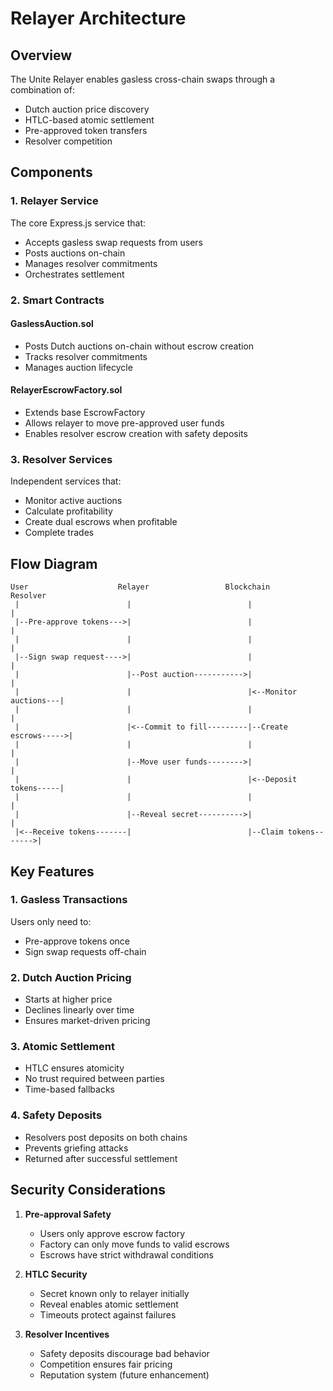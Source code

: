 # Relayer Architecture

## Overview

The Unite Relayer enables gasless cross-chain swaps through a combination of:
- Dutch auction price discovery
- HTLC-based atomic settlement
- Pre-approved token transfers
- Resolver competition

## Components

### 1. Relayer Service

The core Express.js service that:
- Accepts gasless swap requests from users
- Posts auctions on-chain
- Manages resolver commitments
- Orchestrates settlement

### 2. Smart Contracts

#### GaslessAuction.sol
- Posts Dutch auctions on-chain without escrow creation
- Tracks resolver commitments
- Manages auction lifecycle

#### RelayerEscrowFactory.sol
- Extends base EscrowFactory
- Allows relayer to move pre-approved user funds
- Enables resolver escrow creation with safety deposits

### 3. Resolver Services

Independent services that:
- Monitor active auctions
- Calculate profitability
- Create dual escrows when profitable
- Complete trades

## Flow Diagram

```
User                    Relayer                 Blockchain              Resolver
 |                        |                          |                      |
 |--Pre-approve tokens--->|                          |                      |
 |                        |                          |                      |
 |--Sign swap request---->|                          |                      |
 |                        |--Post auction----------->|                      |
 |                        |                          |<--Monitor auctions---|
 |                        |                          |                      |
 |                        |<--Commit to fill---------|--Create escrows----->|
 |                        |                          |                      |
 |                        |--Move user funds-------->|                      |
 |                        |                          |<--Deposit tokens-----|
 |                        |                          |                      |
 |                        |--Reveal secret---------->|                      |
 |<--Receive tokens-------|                          |--Claim tokens------->|
```

## Key Features

### 1. Gasless Transactions
Users only need to:
- Pre-approve tokens once
- Sign swap requests off-chain

### 2. Dutch Auction Pricing
- Starts at higher price
- Declines linearly over time
- Ensures market-driven pricing

### 3. Atomic Settlement
- HTLC ensures atomicity
- No trust required between parties
- Time-based fallbacks

### 4. Safety Deposits
- Resolvers post deposits on both chains
- Prevents griefing attacks
- Returned after successful settlement

## Security Considerations

1. **Pre-approval Safety**
   - Users only approve escrow factory
   - Factory can only move funds to valid escrows
   - Escrows have strict withdrawal conditions

2. **HTLC Security**
   - Secret known only to relayer initially
   - Reveal enables atomic settlement
   - Timeouts protect against failures

3. **Resolver Incentives**
   - Safety deposits discourage bad behavior
   - Competition ensures fair pricing
   - Reputation system (future enhancement)
